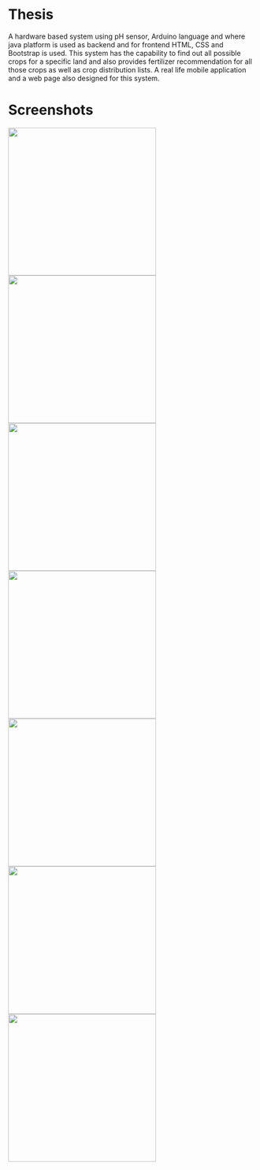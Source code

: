 # Thesis

A hardware based system using pH sensor, Arduino language and where java platform is used as backend
and for frontend HTML, CSS and Bootstrap is used. This system has the capability to find out all possible
crops for a specific land and also provides fertilizer recommendation for all those crops as well as crop
distribution lists. A real life mobile application and a web page also designed for this system.

# Screenshots

<img src="Screenshots/1.PNG" width=300 >
<img src="Screenshots/2.PNG" width=300 >
<img src="Screenshots/3.PNG" width=300 >
<img src="Screenshots/4.PNG" width=300 >
<img src="Screenshots/5.PNG" width=300 >
<img src="Screenshots/6.PNG" width=300 >
<img src="Screenshots/7.PNG" width=300 >



